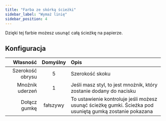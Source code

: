 ```yaml
---
title: "Farba ze skórką ścieżki"
sidebar_label: "Wymaż linię"
sidebar_position: 4
---
```



Dzięki tej farbie możesz usunąć całą ścieżkę na papierze.

## Konfiguracja

|         Własność | Domyślny | Opis                                                                                                     |
| ----------------:|:--------:|:-------------------------------------------------------------------------------------------------------- |
| Szerokość obrysu |    5     | Szerokość skoku                                                                                          |
|  Mnożnik uderzeń |    1     | Jeśli masz styl, to jest mnożnik, który zostanie dodany do nacisku                                       |
|     Dołącz gumkę | fałszywy | To ustawienie kontroluje jeśli możesz usunąć ścieżkę gumki. Ścieżka pod usuniętą gumką zostanie pokazana |
